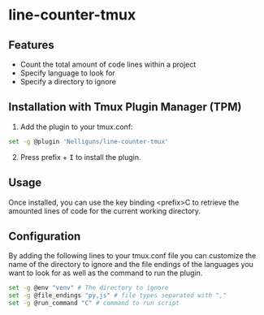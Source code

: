 # line-counter-tmux

## Features

* Count the total amount of code lines within a project
* Specify language to look for
* Specify a directory to ignore

## Installation with Tmux Plugin Manager (TPM)

1. Add the plugin to your tmux.conf:
```bash
set -g @plugin 'Nelliguns/line-counter-tmux'
```
2. Press prefix + <kbd>I</kbd> to install the plugin.

## Usage

Once installed, you can use the key binding \<prefix>C to retrieve the amounted lines of code for the current working directory.

## Configuration

By adding the following lines to your tmux.conf file you can customize the name of the directory to ignore and the file endings of the languages you want to look for as well as the command to run the plugin. 

```bash
set -g @env "venv" # The directory to ignore
set -g @file_endings "py,js" # file types separated with ","
set -g @run_command "C" # command to run script
```
